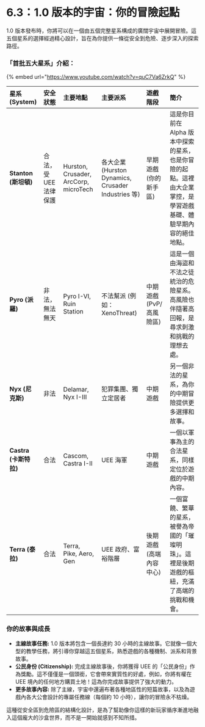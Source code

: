 # 6.3：1.0 版本的宇宙：你的冒險起點

1.0 版本發布時，你將可以在一個由五個完整星系構成的廣闊宇宙中展開冒險。這五個星系的選擇經過精心設計，旨在為你提供一條從安全到危險、逐步深入的探索路徑。

### 「首批五大星系」介紹：

{% embed url="https://www.youtube.com/watch?v=quC7Va6ZrkQ" %}

| 星系 (System)         | 安全狀態              | 主要地點                              | 主要派系                                            | 遊戲階段                | 簡介                                                                                                              |
| :-------------------- | :-------------------- | :------------------------------------ | :-------------------------------------------------- | :---------------------- | :---------------------------------------------------------------------------------------------------------------- |
| **Stanton (斯坦頓)**  | 合法，受 UEE 法律保護 | Hurston, Crusader, ArcCorp, microTech | 各大企業 (Hurston Dynamics, Crusader Industries 等) | 早期遊戲 (你的新手區)   | 這是你目前在 Alpha 版本中探索的星系，也是你冒險的起點。這裡由大企業掌控，是學習遊戲基礎、體驗早期內容的絕佳地點。 |
| **Pyro (派羅)**       | 非法，無法無天        | Pyro I-VI, Ruin Station               | 不法幫派 (例如：XenoThreat)                         | 中期遊戲 (PvP/高風險區) | 這是一個由海盜和不法之徒統治的危險星系。高風險也伴隨著高回報，是尋求刺激和挑戰的理想去處。                        |
| **Nyx (尼克斯)**      | 非法                  | Delamar, Nyx I-III                    | 犯罪集團、獨立定居者                                | 中期遊戲                | 另一個非法的星系，為你的中期冒險提供更多選擇和故事。                                                              |
| **Castra (卡斯特拉)** | 合法                  | Cascom, Castra I-II                   | UEE 海軍                                            | 中期遊戲                | 一個以軍事為主的合法星系，同樣定位於遊戲的中期內容。                                                              |
| **Terra (泰拉)**      | 合法                  | Terra, Pike, Aero, Gen                | UEE 政府、富裕階層                                  | 後期遊戲 (高端內容中心) | 一個富饒、繁華的星系，被譽為帝國的「璀璨明珠」。這裡是後期遊戲的樞紐，充滿了高端的挑戰和機會。                    |

### 你的故事與成長

- **主線故事任務:** 1.0 版本將包含一個長達約 30 小時的主線故事。它就像一個大型的教學任務，將引導你穿越這五個星系，熟悉遊戲的各種機制、派系和背景故事。
- **公民身份 (Citizenship):** 完成主線故事後，你將獲得 UEE 的「公民身份」作為獎勵。這不僅僅是一個頭銜，它會帶來實質性的好處，例如，你將有權在 UEE 境內的任何地方購買土地！這為你完成故事提供了強大的動力。
- **更多故事內容:** 除了主線，宇宙中還遍布著各種地區性的短篇故事，以及為遊戲內各大公會設計的專屬任務線（每個約 10 小時），讓你的冒險永不枯燥。

這種從安全區到危險區的結構化設計，是為了幫助像你這樣的新玩家循序漸進地融入這個龐大的沙盒世界，而不是一開始就感到不知所措。
